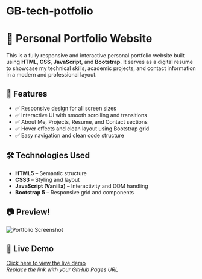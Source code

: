 # GB-tech-potfolio

# 💼 Personal Portfolio Website

This is a fully responsive and interactive personal portfolio website built using **HTML**, **CSS**, **JavaScript**, and **Bootstrap**. It serves as a digital resume to showcase my technical skills, academic projects, and contact information in a modern and professional layout.

## 🚀 Features

- ✅ Responsive design for all screen sizes
- ✅ Interactive UI with smooth scrolling and transitions
- ✅ About Me, Projects, Resume, and Contact sections
- ✅ Hover effects and clean layout using Bootstrap grid
- ✅ Easy navigation and clean code structure

## 🛠️ Technologies Used

- **HTML5** – Semantic structure  
- **CSS3** – Styling and layout  
- **JavaScript (Vanilla)** – Interactivity and DOM handling  
- **Bootstrap 5** – Responsive grid and components

## 📷 Preview!
![Portfolio Screenshot](![home](https://github.com/user-attachments/assets/b2c18841-8bb2-42b8-9a6d-2d45e945ec87)) 

## 🔗 Live Demo

[Click here to view the live demo](https://teejayguru.github.io/GB-tech-potfolio/)  
_Replace the link with your GitHub Pages URL_


